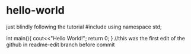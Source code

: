# hello-world
just blindly following the tutorial
 #include<iostream>
  using namespace std;
  
  int main(){
  cout<<"Hello World!";
  return 0;
  }
  //this was the first edit of the github in readme-edit branch before commit
